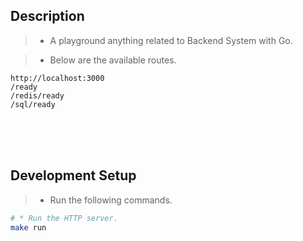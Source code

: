 ## Description

> - A playground anything related to Backend System with Go.

> - Below are the available routes.

```plaintext
http://localhost:3000
/ready
/redis/ready
/sql/ready
```


<br />
<br />
<br />



## Development Setup

> - Run the following commands.

```sh
# * Run the HTTP server.
make run
```
